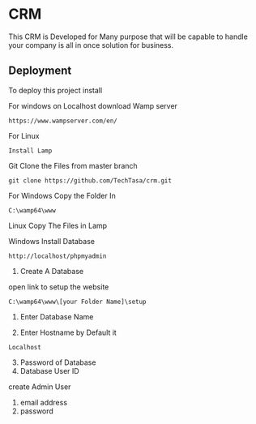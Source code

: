 
# CRM

This CRM is Developed for Many purpose that will be capable to handle your company is all in once solution for business.


## Deployment

To deploy this project install 

For windows on Localhost download Wamp server
```window
https://www.wampserver.com/en/
```

For Linux 
```Linux
Install Lamp
```

Git Clone the Files from master branch
```git
git clone https://github.com/TechTasa/crm.git
```

For Windows Copy the Folder In 
```location
C:\wamp64\www
```
Linux Copy The Files in Lamp

Windows Install Database 
```localhost
http://localhost/phpmyadmin
```
1) Create A Database


open link to setup the website

```setup
C:\wamp64\www\[your Folder Name]\setup
```

1) Enter Database Name

2) Enter Hostname by Default it 
```localhost
Localhost
```
3) Password of Database
4) Database User ID


create Admin User 

1) email address 
2) password

